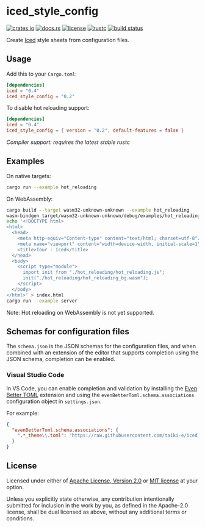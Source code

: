 # iced_style_config

[![crates.io](https://img.shields.io/crates/v/iced_style_config?style=flat-square&logo=rust)](https://crates.io/crates/iced_style_config)
[![docs.rs](https://img.shields.io/badge/docs.rs-iced__style__config-blue?style=flat-square&logo=docs.rs)](https://docs.rs/iced_style_config)
[![license](https://img.shields.io/badge/license-Apache--2.0_OR_MIT-blue?style=flat-square)](#license)
[![rustc](https://img.shields.io/badge/rustc-stable-blue?style=flat-square&logo=rust)](https://www.rust-lang.org)
[![build status](https://img.shields.io/github/workflow/status/taiki-e/iced_style_config/CI/main?style=flat-square&logo=github)](https://github.com/taiki-e/iced_style_config/actions)

Create [Iced] style sheets from configuration files.

## Usage

Add this to your `Cargo.toml`:

```toml
[dependencies]
iced = "0.4"
iced_style_config = "0.2"
```

To disable hot reloading support:

```toml
[dependencies]
iced = "0.4"
iced_style_config = { version = "0.2", default-features = false }
```

*Compiler support: requires the latest stable rustc*

## Examples

On native targets:

```sh
cargo run --example hot_reloading
```

On WebAssembly:

```sh
cargo build --target wasm32-unknown-unknown --example hot_reloading
wasm-bindgen target/wasm32-unknown-unknown/debug/examples/hot_reloading.wasm --out-dir hot_reloading --web
echo '<!DOCTYPE html>
<html>
  <head>
    <meta http-equiv="Content-type" content="text/html; charset=utf-8"/>
    <meta name="viewport" content="width=device-width, initial-scale=1">
    <title>Tour - Iced</title>
  </head>
  <body>
    <script type="module">
      import init from "./hot_reloading/hot_reloading.js";
      init("./hot_reloading/hot_reloading_bg.wasm");
    </script>
  </body>
</html>' > index.html
cargo run --example server
```

Note: Hot reloading on WebAssembly is not yet supported.

## Schemas for configuration files

The `schema.json` is the JSON schemas for the configuration files, and when combined with an extension of the editor that supports completion using the JSON schema, completion can be enabled.

### Visual Studio Code

In VS Code, you can enable completion and validation by installing the [Even Better TOML] extension and using the `evenBetterToml.schema.associations` configuration object in `settings.json`.

For example:

```json
{
  "evenBetterToml.schema.associations": {
    ".*_theme\\.toml": "https://raw.githubusercontent.com/taiki-e/iced_style_config/main/schema.json",
  }
}
```

[Even Better TOML]: https://marketplace.visualstudio.com/items?itemName=tamasfe.even-better-toml
[Iced]: https://github.com/hecrj/iced

## License

Licensed under either of [Apache License, Version 2.0](LICENSE-APACHE) or
[MIT license](LICENSE-MIT) at your option.

Unless you explicitly state otherwise, any contribution intentionally submitted
for inclusion in the work by you, as defined in the Apache-2.0 license, shall
be dual licensed as above, without any additional terms or conditions.
